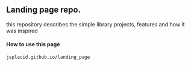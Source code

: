 ## Landing page repo.
 this repository describes the simple library projects, features and how it was inspired
 #### How to use this page
 `jsplacid.github.io/landing_page`
